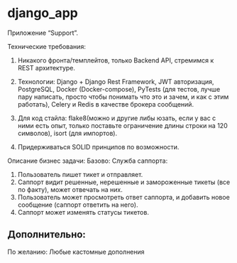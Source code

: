 # django_app

Приложение “Support”.

Технические требования:
1) Никакого фронта/темплейтов, только Backend API, стремимся к REST архитектуре.

2) Технологии:
Django + Django Rest Framework, JWT авторизация, PostgreSQL, Docker (Docker-compose),
PyTests (для тестов, лучше пару написать, просто чтобы понимать что это и зачем, и
как с этим работать), Celery и Redis в качестве брокера сообщений.

3) Для код стайла:
flake8(можно и другие либы юзать, если у вас с ними есть опыт, только поставьте
ограничение длины строки на 120 символов), isort (для импортов).

4) Придерживаться SOLID принципов по возможности.

Описание бизнес задачи:
Базово:
Служба саппорта:
1) Пользователь пишет тикет и отправляет.
2) Саппорт видит решенные, нерешенные и замороженные тикеты (все по факту), может отвечать на них.
3) Пользователь может просмотреть ответ саппорта, и добавить новое сообщение (саппорт ответить на него).
4) Саппорт может изменять статусы тикетов.

Дополнительно:
-
По желанию:
Любые кастомные дополнения